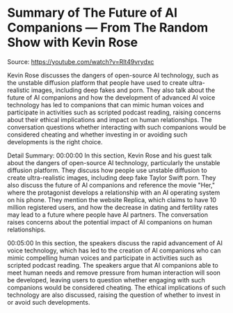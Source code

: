 # Summary of The Future of AI Companions — From The Random Show with Kevin Rose

Source: https://youtube.com/watch?v=Rlt49vrydxc

Kevin Rose discusses the dangers of open-source AI technology, such as the unstable diffusion platform that people have used to create ultra-realistic images, including deep fakes and porn. They also talk about the future of AI companions and how the development of advanced AI voice technology has led to companions that can mimic human voices and participate in activities such as scripted podcast reading, raising concerns about their ethical implications and impact on human relationships. The conversation questions whether interacting with such companions would be considered cheating and whether investing in or avoiding such developments is the right choice.

Detail Summary: 
00:00:00
In this section, Kevin Rose and his guest talk about the dangers of open-source AI technology, particularly the unstable diffusion platform. They discuss how people use unstable diffusion to create ultra-realistic images, including deep fake Taylor Swift porn. They also discuss the future of AI companions and reference the movie "Her," where the protagonist develops a relationship with an AI operating system on his phone. They mention the website Replica, which claims to have 10 million registered users, and how the decrease in dating and fertility rates may lead to a future where people have AI partners. The conversation raises concerns about the potential impact of AI companions on human relationships.

00:05:00
In this section, the speakers discuss the rapid advancement of AI voice technology, which has led to the creation of AI companions who can mimic compelling human voices and participate in activities such as scripted podcast reading. The speakers argue that AI companions able to meet human needs and remove pressure from human interaction will soon be developed, leaving users to question whether engaging with such companions would be considered cheating. The ethical implications of such technology are also discussed, raising the question of whether to invest in or avoid such developments.

